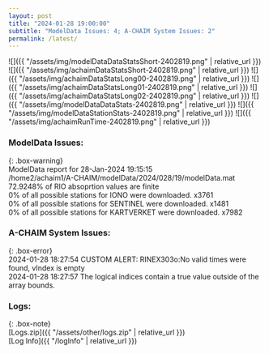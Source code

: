 ```yaml
---
layout: post
title: "2024-01-28 19:00:00"
subtitle: "ModelData Issues: 4; A-CHAIM System Issues: 2"
permalink: /latest/
---
```


![]({{ "/assets/img/modelDataDataStatsShort-2402819.png" | relative_url }})
![]({{ "/assets/img/achaimDataStatsShort-2402819.png" | relative_url }})
![]({{ "/assets/img/achaimDataStatsLong00-2402819.png" | relative_url }})
![]({{ "/assets/img/achaimDataStatsLong01-2402819.png" | relative_url }})
![]({{ "/assets/img/achaimDataStatsLong02-2402819.png" | relative_url }})
![]({{ "/assets/img/modelDataDataStats-2402819.png" | relative_url }})
![]({{ "/assets/img/modelDataStationStats-2402819.png" | relative_url }})
![]({{ "/assets/img/achaimRunTime-2402819.png" | relative_url }})


### ModelData Issues:  
  
{: .box-warning}  
 ModelData report for 28-Jan-2024 19:15:15   
 /home2/achaim1/A-CHAIM/modelData/2024/028/19/modelData.mat   
 72.9248% of RIO absoprtion values are finite   
 0% of all possible stations for IONO were downloaded. x3761   
 0% of all possible stations for SENTINEL were downloaded. x1481   
 0% of all possible stations for KARTVERKET were downloaded. x7982   
  
### A-CHAIM System Issues:  
  
{: .box-error}  
2024-01-28 18:27:54 CUSTOM ALERT: RINEX303o:No valid times were found, vIndex is empty  
2024-01-28 18:27:57 The logical indices contain a true value outside of the array bounds.  

### Logs:  
  
{: .box-note}  
[Logs.zip]({{ "/assets/other/logs.zip" | relative_url }})  
[Log Info]({{ "/logInfo" | relative_url }})  
